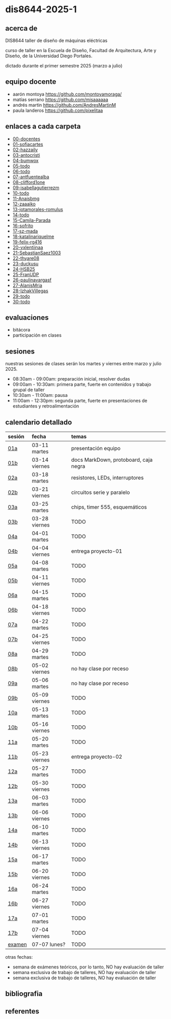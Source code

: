 # dis8644-2025-1

## acerca de

DIS8644 taller de diseño de máquinas eléctricas

curso de taller en la Escuela de Diseño, Facultad de Arquitectura, Arte y Diseño, de la Universidad Diego Portales.

dictado durante el primer semestre 2025 (marzo a julio)

## equipo docente

- aarón montoya <https://github.com/montoyamoraga/>
- matías serrano <https://github.com/misaaaaaa>
- andrés martin <https://github.com/AndresMartinM>
- paula landeros <https://github.com/pixelitaa>

## enlaces a cada carpeta

- [00-docentes](./00-docentes/)
- [01-sofiacartes](./01-sofiacartes/)
- [02-hazzaily](./02-hazzaily/)
- [03-antocristi](./03-antocristi/)
- [04-bumwox](./04-bumwox/)
- [05-todo](./05-todo/)
- [06-todo](./06-todo/)
- [07-antfuentealba](./07-antfuentealba/)
- [08-clifford1one](./08-clifford1one/)
- [09-isabellagutierrezm](./09-isabellagutierrezm/)
- [10-todo](./10-todo/)
- [11-Anaisbmg](./11-Anaisbmg/)
- [12-zaaaiko](./12-zaaaiko/)
- [13-jotamorales-romulus](./13-jotamorales-romulus/)
- [14-todo](./14-todo/)
- [15-Camila-Parada](./15-Camila-Parada/)
- [16-sofrito](./16-sofrito/)
- [17-sz-mada](./17-sz-mada/)
- [18-katalinariquelme](./18-katalinariquelme/)
- [19-felix-rg416](./19-felix-rg416/)
- [20-vxlentiinaa](./20-vxlentiinaa/)
- [21-SebastianSaez1003](./21-SebastianSaez1003/)
- [22-thyare08](./22-thyare08/)
- [23-duckusu](./23-duckusu/)
- [24-HSB25](./24-HSB25/)
- [25-FranUDP](./25-FranUDP/)
- [26-paulinavargasf](./26-paulinavargasf/)
- [27-AlanisMria](./27-AlanisMria/)
- [28-IzhakVillegas](./28-IzhakVillegas/)
- [29-todo](./29-todo/)
- [30-todo](./30-todo/)

## evaluaciones

- bitácora
- participación en clases

## sesiones

nuestras sesiones de clases serán los martes y viernes entre marzo y julio 2025.

- 08:30am - 09:00am: preparación inicial, resolver dudas
- 09:00am - 10:30am: primera parte, fuerte en contenidos y trabajo grupal de taller
- 10:30am - 11:00am: pausa
- 11:00am - 12:30pm: segunda parte, fuerte en presentaciones de estudiantes y retroalimentación

## calendario detallado

| sesión                        | fecha        | temas                                           |
| :---------------------------- | :----------- | :---------------------------------------------- |
| [01a](00-docentes/sesion-01a/)| 03-11 martes | presentación equipo                             |
| [01b](00-docentes/sesion-01b/)| 03-14 viernes| docs MarkDown, protoboard, caja negra           |
| [02a](00-docentes/sesion-02a/)| 03-18 martes | resistores, LEDs, interruptores                 |
| [02b](00-docentes/sesion-02b/)| 03-21 viernes| circuitos serie y paralelo                      |
| [03a](00-docentes/sesion-03a/)| 03-25 martes | chips, timer 555, esquemáticos                  |
| [03b](00-docentes/sesion-03b/)| 03-28 viernes| TODO                                            |
| [04a](00-docentes/sesion-04a/)| 04-01 martes | TODO                                            |
| [04b](00-docentes/sesion-04b/)| 04-04 viernes| entrega proyecto-01                             |
| [05a](00-docentes/sesion-05a/)| 04-08 martes | TODO                                            |
| [05b](00-docentes/sesion-05b/)| 04-11 viernes| TODO                                            |
| [06a](00-docentes/sesion-06a/)| 04-15 martes | TODO                                            |
| [06b](00-docentes/sesion-06b/)| 04-18 viernes| TODO                                            |
| [07a](00-docentes/sesion-07a/)| 04-22 martes | TODO                                            |
| [07b](00-docentes/sesion-07b/)| 04-25 viernes| TODO                                            |
| [08a](00-docentes/sesion-08a/)| 04-29 martes | TODO                                            |
| [08b](00-docentes/sesion-08b/)| 05-02 viernes| no hay clase por receso                         |
| [09a](00-docentes/sesion-09a/)| 05-06 martes | no hay clase por receso                         |
| [09b](00-docentes/sesion-09b/)| 05-09 viernes| TODO                                            |
| [10a](00-docentes/sesion-10a/)| 05-13 martes | TODO                                            |
| [10b](00-docentes/sesion-10b/)| 05-16 viernes| TODO                                            |
| [11a](00-docentes/sesion-11a/)| 05-20 martes | TODO                                            |
| [11b](00-docentes/sesion-11b/)| 05-23 viernes| entrega proyecto-02                             |
| [12a](00-docentes/sesion-12a/)| 05-27 martes | TODO                                            |
| [12b](00-docentes/sesion-12b/)| 05-30 viernes| TODO                                            |
| [13a](00-docentes/sesion-13a/)| 06-03 martes | TODO                                            |
| [13b](00-docentes/sesion-13b/)| 06-06 viernes| TODO                                            |
| [14a](00-docentes/sesion-14a/)| 06-10 martes | TODO                                            |
| [14b](00-docentes/sesion-14b/)| 06-13 viernes| TODO                                            |
| [15a](00-docentes/sesion-15a/)| 06-17 martes | TODO                                            |
| [15b](00-docentes/sesion-15b/)| 06-20 viernes| TODO                                            |
| [16a](00-docentes/sesion-16a/)| 06-24 martes | TODO                                            |
| [16b](00-docentes/sesion-16b/)| 06-27 viernes| TODO                                            |
| [17a](00-docentes/sesion-17a/)| 07-01 martes | TODO                                            |
| [17b](00-docentes/sesion-17b/)| 07-04 viernes| TODO                                            |
| [examen](examen/)             | 07-07 lunes? | TODO                                            |

otras fechas:

- semana de exámenes teóricos, por lo tanto, NO hay evaluación de taller
- semana exclusiva de trabajo de talleres, NO hay evaluación de taller
- semana exclusiva de trabajo de talleres, NO hay evaluación de taller

## bibliografia

## referentes
